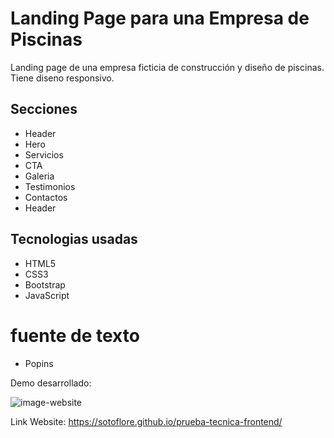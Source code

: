 # Landing Page para una Empresa de Piscinas
Landing page de una empresa ficticia de construcción y diseño de piscinas. Tiene diseno responsivo.
 ## Secciones
 - Header
 - Hero
 - Servicios
 - CTA
 - Galeria
 - Testimonios
 - Contactos
 - Header
## Tecnologias usadas
- HTML5
- CSS3
- Bootstrap
- JavaScript
# fuente de texto
- Popins


Demo desarrollado:

![image-website](https://github.com/sotoflore/prueba-tecnica-frontend/blob/main/assets/images/img-website.png)

Link Website: 
https://sotoflore.github.io/prueba-tecnica-frontend/
